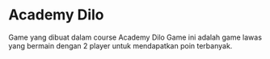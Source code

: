 # Academy Dilo

Game yang dibuat dalam course Academy Dilo
Game ini adalah game lawas yang bermain dengan 2 player untuk mendapatkan poin terbanyak.  